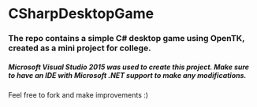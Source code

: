 # CSharpDesktopGame

### The repo contains a simple C# desktop game using OpenTK, created as a mini project for college.
##### Microsoft Visual Studio 2015 was used to create this project. Make sure to have an IDE with Microsoft .NET support to make any modifications.

Feel free to fork and make improvements :)
